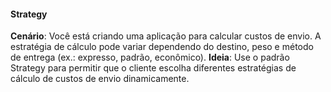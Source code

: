 #### Strategy
**Cenário**: Você está criando uma aplicação para calcular custos de envio. A estratégia de cálculo pode variar dependendo do destino, peso e método de entrega (ex.: expresso, padrão, econômico).
**Ideia**: Use o padrão Strategy para permitir que o cliente escolha diferentes estratégias de cálculo de custos de envio dinamicamente.
